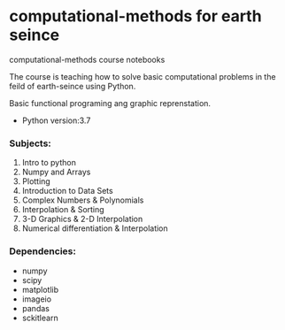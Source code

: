 # computational-methods for earth seince
computational-methods course notebooks

The course is teaching how to solve basic computational problems in the feild of earth-seince using Python. 

Basic functional programing ang graphic reprenstation.
* Python version:3.7

### Subjects:
1. Intro to python
2. Numpy and Arrays
3. Plotting
4. Introduction to Data Sets
5. Complex Numbers & Polynomials
6. Interpolation & Sorting
7. 3-D Graphics & 2-D Interpolation
9. Numerical differentiation & Interpolation


### Dependencies:
* numpy
* scipy
* matplotlib
* imageio
* pandas
* sckitlearn
